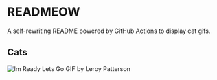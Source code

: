 # READMEOW

A self-rewriting README powered by GitHub Actions to display cat gifs.

## Cats

![Im Ready Lets Go GIF by Leroy Patterson](https://media4.giphy.com/media/CjmvTCZf2U3p09Cn0h/200.gif?cid=9acd02dana8saf2xj0oebkhlpb97bprk485rkej640j02t7j&ep=v1_gifs_search&rid=200.gif&ct=g)
